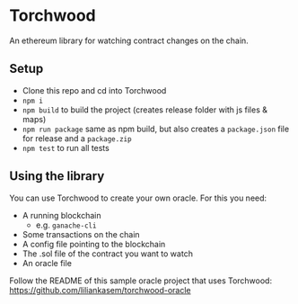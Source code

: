 # Torchwood

An ethereum library for watching contract changes on the chain.

## Setup
- Clone this repo and cd into Torchwood
-  `npm i`
-  `npm build` to build the project (creates release folder with js files & maps)
-  `npm run package` same as npm build, but also creates a `package.json` file for release and a `package.zip`
-  `npm test` to run all tests

## Using the library
You can use Torchwood to create your own oracle. For this you need:

- A running blockchain
    - e.g. `ganache-cli`
- Some transactions on the chain
- A config file pointing to the blockchain
- The .sol file of the contract you want to watch
- An oracle file

Follow the README of this sample oracle project that uses Torchwood: https://github.com/liliankasem/torchwood-oracle